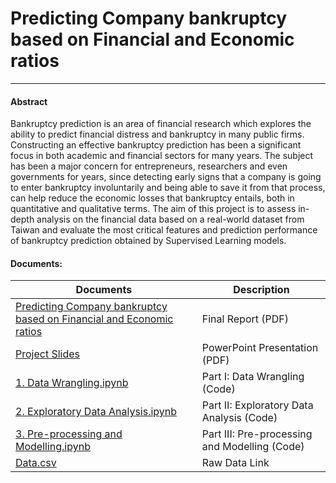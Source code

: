 # Predicting Company bankruptcy based on Financial and Economic ratios
------------------------------------------------------------------------
#### Abstract
Bankruptcy prediction is an area of financial research which explores the ability to predict financial distress and bankruptcy in many public firms. Constructing an effective bankruptcy prediction has been a significant focus in both academic and financial sectors for many years. The subject has been a major concern for entrepreneurs, researchers and even governments for years, since detecting early signs that a company is going to enter bankruptcy involuntarily and being able to save it from that process, can help reduce the economic losses that bankruptcy entails, both in quantitative and qualitative terms. The aim of this project is to assess in-depth analysis on the financial data based on a real-world dataset from Taiwan and evaluate the most critical features and prediction performance of bankruptcy prediction obtained by Supervised Learning models.

#### Documents:
| Documents | Description |
| ---------|-----------|
|[Predicting Company bankruptcy based on Financial and Economic ratios](https://github.com/Sperodvd/Capstone-Project-I/blob/main/Final%20documents/Predicting%20Company%20bankrupty%20based%20on%20Financial%20and%20Economic%20ratios.pdf) | Final Report (PDF) |
|[Project Slides](https://github.com/Sperodvd/Capstone-Project-I/blob/main/Final%20documents/Prediction%20Company%20bankruptcy%20based%20on%20Financial%20and%20Economic%20ratios%20PPT.pdf) | PowerPoint Presentation (PDF) |
|[1. Data Wrangling.ipynb](https://github.com/Sperodvd/Capstone-Project-I/blob/main/Final%20documents/1.%20Data%20Wrangling.ipynb) | Part I: Data Wrangling (Code) |
|[2. Exploratory Data Analysis.ipynb](https://github.com/Sperodvd/Capstone-Project-I/blob/main/Final%20documents/2.%20Exploratory%20Data%20Analysis.ipynb) | Part II: Exploratory Data Analysis (Code) |
|[3. Pre-processing and Modelling.ipynb](https://github.com/Sperodvd/Capstone-Project-I/blob/main/Final%20documents/3.%20Pre-processing%20and%20Modelling.ipynb) | Part III: Pre-processing and Modelling (Code) |
|[Data.csv](https://github.com/Sperodvd/Capstone-Project-I/blob/main/data/data.csv) | Raw Data Link |
